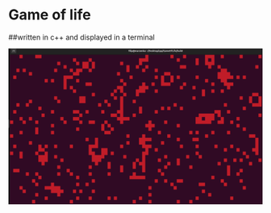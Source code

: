 # Game of life
##written in c++ and displayed in a terminal

![project image](https://github.com/filipjarzyna/GameOfLife/blob/main/image.png?raw=true)
